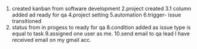 1. created kanban from software development
2.project created
3.1 column added ad ready for qa
4.project setting
5.automation
6.trigger- issue transitioned
7. status from in progess to ready for qa
8.condition added as issue type is equal to task 
9.assigned one user as me.
10.send email to qa lead
I have received email on my gmail acc.
   
